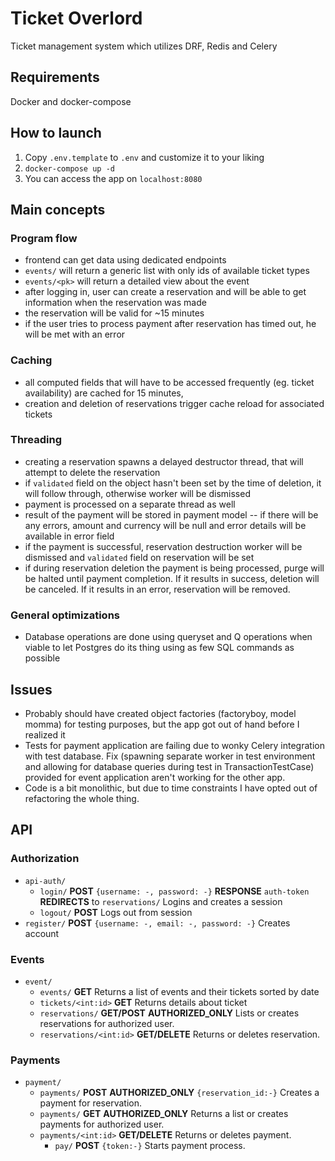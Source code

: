 # Ticket Overlord
Ticket management system which utilizes DRF, Redis and Celery

## Requirements
 Docker and docker-compose

## How to launch
 1. Copy `.env.template` to `.env` and customize it to your liking
 2. `docker-compose up -d`
 3. You can access the app on `localhost:8080`

## Main concepts
### Program flow
- frontend can get data using dedicated endpoints
- `events/` will return a generic list with only ids of available ticket types
- `events/<pk>` will return a detailed view about the event
- after logging in, user can create a reservation and will be able to get information when the reservation was made
- the reservation will be valid for ~15 minutes
- if the user tries to process payment after reservation has timed out, he will be met with an error

### Caching
- all computed fields that will have to be accessed frequently (eg. ticket availability) are cached for 15 minutes,
- creation and deletion of reservations trigger cache reload for associated tickets

### Threading
- creating a reservation spawns a delayed destructor thread, that will attempt to delete the reservation
- if `validated` field on the object hasn't been set by the time of deletion, it will follow through, otherwise worker will be dismissed
- payment is processed on a separate thread as well
- result of the payment will be stored in payment model -- if there will be any errors, amount and currency will be null and error details will be available in error field
- if the payment is successful, reservation destruction worker will be dismissed and `validated` field on reservation will be set
- if during reservation deletion the payment is being processed, purge will be halted until payment completion. If it results in success, deletion will be canceled. If it results in an error, reservation will be removed.

### General optimizations
- Database operations are done using queryset and Q operations when viable to let Postgres do its thing using as few SQL commands as possible

## Issues
- Probably should have created object factories (factoryboy, model momma) for testing purposes, but the app got out of hand before I realized it
- Tests for payment application are failing due to wonky Celery integration with test database. Fix (spawning separate worker in test environment and allowing for database queries during test in TransactionTestCase) provided for event application aren't working for the other app.
- Code is a bit monolithic, but due to time constraints I have opted out of refactoring the whole thing.

## API
### Authorization
- `api-auth/`
    - `login/` **POST** `{username: -, password: -}` **RESPONSE** `auth-token` **REDIRECTS** to `reservations/` Logins and creates a session
    - `logout/` **POST** Logs out from session
- `register/` **POST** `{username: -, email: -, password: -}` Creates account

### Events
- `event/`
    - `events/` **GET** Returns a list of events and their tickets sorted by date
    - `tickets/<int:id>` **GET** Returns details about ticket
    - `reservations/` **GET/POST** **AUTHORIZED_ONLY** Lists or creates reservations for authorized user.
    - `reservations/<int:id>` **GET/DELETE** Returns or deletes reservation.

### Payments
- `payment/`
    - `payments/` **POST** **AUTHORIZED_ONLY** `{reservation_id:-}` Creates a payment for reservation.
    - `payments/` **GET** **AUTHORIZED_ONLY** Returns a list or creates payments for authorized user.
    - `payments/<int:id>` **GET/DELETE** Returns or deletes payment. 
        - `pay/` **POST** `{token:-}` Starts payment process.

